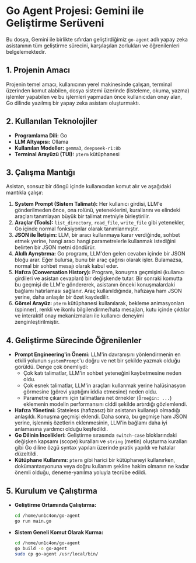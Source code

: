 # Go Agent Projesi: Gemini ile Geliştirme Serüveni

Bu dosya, Gemini ile birlikte sıfırdan geliştirdiğimiz `go-agent` adlı yapay zeka asistanının tüm geliştirme sürecini, karşılaşılan zorlukları ve öğrenilenleri belgelemektedir.

## 1. Projenin Amacı

Projenin temel amacı, kullanıcının yerel makinesinde çalışan, terminal üzerinden komut alabilen, dosya sistemi üzerinde (listeleme, okuma, yazma) işlemler yapabilen ve bu işlemleri yapmadan önce kullanıcıdan onay alan, Go dilinde yazılmış bir yapay zeka asistanı oluşturmaktı.

## 2. Kullanılan Teknolojiler

- **Programlama Dili:** Go
- **LLM Altyapısı:** Ollama
- **Kullanılan Modeller:** `gemma3`, `deepseek-r1:8b`
- **Terminal Arayüzü (TUI):** `pterm` kütüphanesi

## 3. Çalışma Mantığı

Asistan, sonsuz bir döngü içinde kullanıcıdan komut alır ve aşağıdaki mantıkla çalışır:

1.  **System Prompt (Sistem Talimatı):** Her kullanıcı girdisi, LLM'e gönderilmeden önce, ona rolünü, yeteneklerini, kurallarını ve elindeki araçları tanımlayan büyük bir talimat metniyle birleştirilir.
2.  **Araçlar (Tools):** `list_directory`, `read_file`, `write_file` gibi yetenekler, Go içinde normal fonksiyonlar olarak tanımlanmıştır.
3.  **JSON ile İletişim:** LLM, bir aracı kullanmaya karar verdiğinde, sohbet etmek yerine, hangi aracı hangi parametrelerle kullanmak istediğini belirten bir JSON metni döndürür.
4.  **Akıllı Ayrıştırma:** Go programı, LLM'den gelen cevabın içinde bir JSON bloğu arar. Eğer bulursa, bunu bir araç çağrısı olarak işler. Bulamazsa, normal bir sohbet mesajı olarak kabul eder.
5.  **Hafıza (Conversation History):** Program, konuşma geçmişini (kullanıcı girdileri ve asistan cevapları) bir değişkende tutar. Bir sonraki komutta bu geçmişi de LLM'e göndererek, asistanın önceki konuşmalardaki bağlamı hatırlaması sağlanır. Araç kullanıldığında, hafızaya ham JSON yerine, daha anlaşılır bir özet kaydedilir.
6.  **Görsel Arayüz:** `pterm` kütüphanesi kullanılarak, bekleme animasyonları (spinner), renkli ve ikonlu bilgilendirme/hata mesajları, kutu içinde çıktılar ve interaktif onay mekanizmaları ile kullanıcı deneyimi zenginleştirilmiştir.

## 4. Geliştirme Sürecinde Öğrenilenler

- **Prompt Engineering'in Önemi:** LLM'in davranışını yönlendirmenin en etkili yolunun `systemPrompt`'u doğru ve net bir şekilde yazmak olduğu görüldü. Denge çok önemliydi:
    - Çok katı talimatlar, LLM'in sohbet yeteneğini kaybetmesine neden oldu.
    - Çok esnek talimatlar, LLM'in araçları kullanmak yerine halüsinasyon görmesine (görevi yaptığını iddia etmesine) neden oldu.
    - Parametre çıkarımı için talimatlara net örnekler (`Örneğin: ...`) eklemenin modelin performansını ciddi şekilde artırdığı gözlemlendi.
- **Hafıza Yönetimi:** Stateless (hafızasız) bir asistanın kullanışlı olmadığı anlaşıldı. Konuşma geçmişi eklendi. Daha sonra, bu geçmişe ham JSON yerine, işlenmiş özetlerin eklenmesinin, LLM'in bağlamı daha iyi anlamasına yardımcı olduğu keşfedildi.
- **Go Dilinin İncelikleri:** Geliştirme sırasında `switch-case` bloklarındaki değişken kapsamı (scope) kuralları ve `string` (metin) oluşturma kuralları gibi Go diline özgü syntax yapıları üzerinde pratik yapıldı ve hatalar düzeltildi.
- **Kütüphane Kullanımı:** `pterm` gibi harici bir kütüphaneyi kullanırken, dokümantasyonuna veya doğru kullanım şekline hakim olmanın ne kadar önemli olduğu, deneme-yanılma yoluyla tecrübe edildi.

## 5. Kurulum ve Çalıştırma

- **Geliştirme Ortamında Çalıştırma:**
  ```bash
  cd /home/un1c4on/go-agent
  go run main.go
  ```
- **Sistem Geneli Komut Olarak Kurma:**
  ```bash
  cd /home/un1c4on/go-agent
  go build -o go-agent
  sudo cp go-agent /usr/local/bin/
  ```
